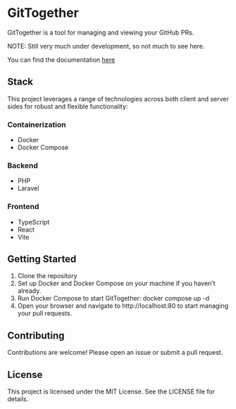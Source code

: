 # GitTogether

GitTogether is a tool for managing and viewing your GitHub PRs.

NOTE: Still very much under development, so not much to see here.

You can find the documentation [here](https://evanlab-gme8r.ondigitalocean.app/gt/)

## Stack

This project leverages a range of technologies across both client and server sides for robust and flexible functionality:

### Containerization

- Docker
- Docker Compose

### Backend

- PHP
- Laravel

### Frontend

- TypeScript
- React
- Vite

## Getting Started

1. Clone the repository
2. Set up Docker and Docker Compose on your machine if you haven’t already.
3. Run Docker Compose to start GitTogether: docker compose up -d
4. Open your browser and navigate to http://localhost:80 to start managing your pull requests.

## Contributing

Contributions are welcome! Please open an issue or submit a pull request.

## License

This project is licensed under the MIT License. See the LICENSE file for details.
